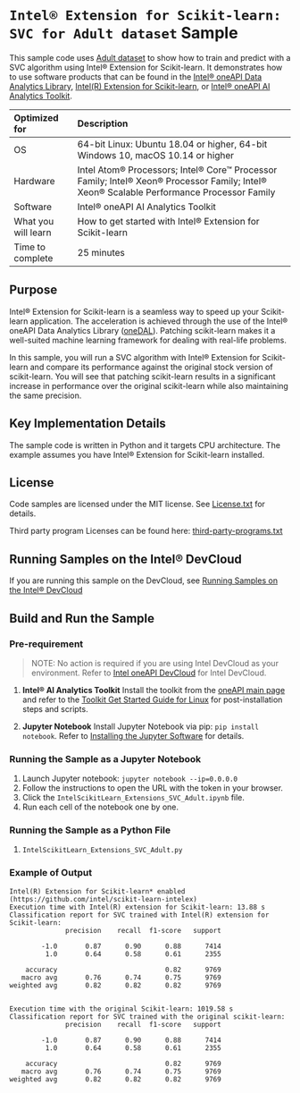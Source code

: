 # `Intel® Extension for Scikit-learn: SVC for Adult dataset` Sample
This sample code uses [Adult dataset](https://archive.ics.uci.edu/ml/datasets/adult) to show how to train and predict with a SVC algorithm using Intel® Extension for Scikit-learn. It demonstrates how to use software products that can be found in the [Intel® oneAPI Data Analytics Library](https://software.intel.com/content/www/us/en/develop/tools/oneapi/components/onedal.html), [Intel(R) Extension for Scikit-learn](https://intel.github.io/scikit-learn-intelex/), or [Intel® oneAPI AI Analytics Toolkit](https://software.intel.com/content/www/us/en/develop/tools/oneapi/ai-analytics-toolkit.html).

| Optimized for                     | Description
| :---                              | :---
| OS                                | 64-bit Linux: Ubuntu 18.04 or higher, 64-bit Windows 10, macOS 10.14 or higher
| Hardware                          | Intel Atom® Processors; Intel® Core™ Processor Family; Intel® Xeon® Processor Family; Intel® Xeon® Scalable Performance Processor Family
| Software                          | Intel® oneAPI AI Analytics Toolkit
| What you will learn               | How to get started with Intel® Extension for Scikit-learn
| Time to complete                  | 25 minutes

## Purpose

Intel® Extension for Scikit-learn is a seamless way to speed up your Scikit-learn application. The acceleration is achieved through the use of the Intel® oneAPI Data Analytics Library ([oneDAL](https://github.com/oneapi-src/oneDAL)). Patching scikit-learn makes it a well-suited machine learning framework for dealing with real-life problems.

In this sample, you will run a SVC algorithm with Intel® Extension for Scikit-learn and compare its performance against the original stock version of scikit-learn. You will see that patching scikit-learn results in a significant increase in performance over the original scikit-learn while also maintaining the same precision.
  
## Key Implementation Details 
The sample code is written in Python and it targets CPU architecture. The example assumes you have Intel® Extension for Scikit-learn installed.

## License  
Code samples are licensed under the MIT license. See
[License.txt](https://github.com/oneapi-src/oneAPI-samples/blob/master/License.txt) for details.

Third party program Licenses can be found here: [third-party-programs.txt](https://github.com/oneapi-src/oneAPI-samples/blob/master/third-party-programs.txt)

## Running Samples on the Intel&reg; DevCloud
If you are running this sample on the DevCloud, see [Running Samples on the Intel&reg; DevCloud](#run-samples-on-devcloud)

## Build and Run the Sample

### Pre-requirement

> NOTE: No action is required if you are using Intel DevCloud as your environment.
  Refer to [Intel oneAPI DevCloud](https://intelsoftwaresites.secure.force.com/devcloud/oneapi) for Intel DevCloud.

 1. **Intel® AI Analytics Toolkit**
       Install the toolkit from the [oneAPI main page](https://software.intel.com/en-us/oneapi)
	     and refer to the [Toolkit Get Started Guide for Linux](https://software.intel.com/en-us/get-started-with-intel-oneapi-linux-get-started-with-the-intel-ai-analytics-toolkit) for post-installation steps and scripts.

 2. **Jupyter Notebook**
       Install Jupyter Notebook via pip: `pip install notebook`.
       Refer to [Installing the Jupyter Software](https://jupyter.org/install) for details.


### Running the Sample as a Jupyter Notebook

1. Launch Jupyter notebook: `jupyter notebook --ip=0.0.0.0`
2. Follow the instructions to open the URL with the token in your browser.
3. Click the `IntelScikitLearn_Extensions_SVC_Adult.ipynb` file.
4. Run each cell of the notebook one by one.

### Running the Sample as a Python File

1. `IntelScikitLearn_Extensions_SVC_Adult.py`

### Example of Output

```
Intel(R) Extension for Scikit-learn* enabled (https://github.com/intel/scikit-learn-intelex)
Execution time with Intel(R) extension for Scikit-learn: 13.88 s
Classification report for SVC trained with Intel(R) extension for Scikit-learn:
              precision    recall  f1-score   support

        -1.0       0.87      0.90      0.88      7414
         1.0       0.64      0.58      0.61      2355

    accuracy                           0.82      9769
   macro avg       0.76      0.74      0.75      9769
weighted avg       0.82      0.82      0.82      9769


Execution time with the original Scikit-learn: 1019.58 s
Classification report for SVC trained with the original scikit-learn:
              precision    recall  f1-score   support

        -1.0       0.87      0.90      0.88      7414
         1.0       0.64      0.58      0.61      2355

    accuracy                           0.82      9769
   macro avg       0.76      0.74      0.75      9769
weighted avg       0.82      0.82      0.82      9769
```
